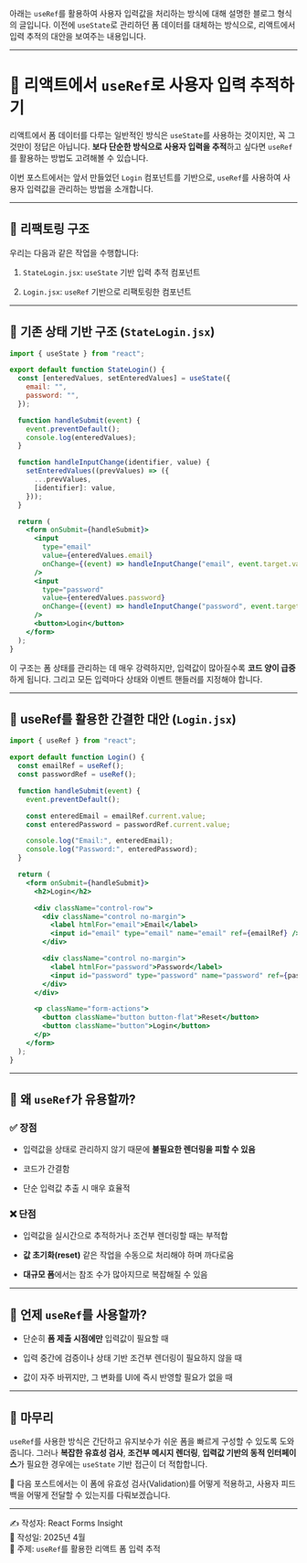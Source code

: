 아래는 `useRef`를 활용하여 사용자 입력값을 처리하는 방식에 대해 설명한 블로그 형식의 글입니다. 이전에 `useState`로 관리하던 폼 데이터를 대체하는 방식으로, 리액트에서 입력 추적의 대안을 보여주는 내용입니다.

---

# 🎯 리액트에서 `useRef`로 사용자 입력 추적하기

리액트에서 폼 데이터를 다루는 일반적인 방식은 `useState`를 사용하는 것이지만, 꼭 그것만이 정답은 아닙니다. **보다 단순한 방식으로 사용자 입력을 추적**하고 싶다면 `useRef`를 활용하는 방법도 고려해볼 수 있습니다.

이번 포스트에서는 앞서 만들었던 `Login` 컴포넌트를 기반으로, `useRef`를 사용하여 사용자 입력값을 관리하는 방법을 소개합니다.

---

## 📂 리팩토링 구조

우리는 다음과 같은 작업을 수행합니다:

1. `StateLogin.jsx`: `useState` 기반 입력 추적 컴포넌트
    
2. `Login.jsx`: `useRef` 기반으로 리팩토링한 컴포넌트
    

---

## 🧱 기존 상태 기반 구조 (`StateLogin.jsx`)

```jsx
import { useState } from "react";

export default function StateLogin() {
  const [enteredValues, setEnteredValues] = useState({
    email: "",
    password: "",
  });

  function handleSubmit(event) {
    event.preventDefault();
    console.log(enteredValues);
  }

  function handleInputChange(identifier, value) {
    setEnteredValues((prevValues) => ({
      ...prevValues,
      [identifier]: value,
    }));
  }

  return (
    <form onSubmit={handleSubmit}>
      <input
        type="email"
        value={enteredValues.email}
        onChange={(event) => handleInputChange("email", event.target.value)}
      />
      <input
        type="password"
        value={enteredValues.password}
        onChange={(event) => handleInputChange("password", event.target.value)}
      />
      <button>Login</button>
    </form>
  );
}
```

이 구조는 폼 상태를 관리하는 데 매우 강력하지만, 입력값이 많아질수록 **코드 양이 급증**하게 됩니다. 그리고 모든 입력마다 상태와 이벤트 핸들러를 지정해야 합니다.

---

## 🔄 useRef를 활용한 간결한 대안 (`Login.jsx`)

```jsx
import { useRef } from "react";

export default function Login() {
  const emailRef = useRef();
  const passwordRef = useRef();

  function handleSubmit(event) {
    event.preventDefault();

    const enteredEmail = emailRef.current.value;
    const enteredPassword = passwordRef.current.value;

    console.log("Email:", enteredEmail);
    console.log("Password:", enteredPassword);
  }

  return (
    <form onSubmit={handleSubmit}>
      <h2>Login</h2>

      <div className="control-row">
        <div className="control no-margin">
          <label htmlFor="email">Email</label>
          <input id="email" type="email" name="email" ref={emailRef} />
        </div>

        <div className="control no-margin">
          <label htmlFor="password">Password</label>
          <input id="password" type="password" name="password" ref={passwordRef} />
        </div>
      </div>

      <p className="form-actions">
        <button className="button button-flat">Reset</button>
        <button className="button">Login</button>
      </p>
    </form>
  );
}
```

---

## 🧠 왜 `useRef`가 유용할까?

### ✅ 장점

- 입력값을 상태로 관리하지 않기 때문에 **불필요한 렌더링을 피할 수 있음**
    
- 코드가 간결함
    
- 단순 입력값 추출 시 매우 효율적
    

### ❌ 단점

- 입력값을 실시간으로 추적하거나 조건부 렌더링할 때는 부적합
    
- **값 초기화(reset)** 같은 작업을 수동으로 처리해야 하며 까다로움
    
- **대규모 폼**에서는 참조 수가 많아지므로 복잡해질 수 있음
    

---

## 🎯 언제 `useRef`를 사용할까?

- 단순히 **폼 제출 시점에만** 입력값이 필요할 때
    
- 입력 중간에 검증이나 상태 기반 조건부 렌더링이 필요하지 않을 때
    
- 값이 자주 바뀌지만, 그 변화를 UI에 즉시 반영할 필요가 없을 때
    

---

## 📌 마무리

`useRef`를 사용한 방식은 간단하고 유지보수가 쉬운 폼을 빠르게 구성할 수 있도록 도와줍니다. 그러나 **복잡한 유효성 검사**, **조건부 메시지 렌더링**, **입력값 기반의 동적 인터페이스**가 필요한 경우에는 `useState` 기반 접근이 더 적합합니다.

📘 다음 포스트에서는 이 폼에 유효성 검사(Validation)를 어떻게 적용하고, 사용자 피드백을 어떻게 전달할 수 있는지를 다뤄보겠습니다.

---

✍️ 작성자: React Forms Insight  
📅 작성일: 2025년 4월  
🔑 주제: `useRef`를 활용한 리액트 폼 입력 추적